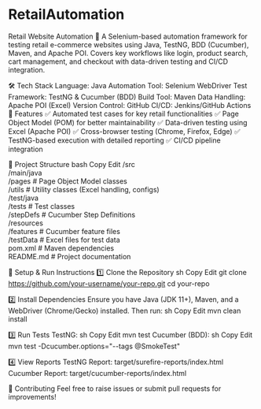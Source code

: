 # RetailAutomation
Retail Website Automation 🚀  A Selenium-based automation framework for testing retail e-commerce websites using Java, TestNG, BDD (Cucumber), Maven, and Apache POI. Covers key workflows like login, product search, cart management, and checkout with data-driven testing and CI/CD integration.

🛠 Tech Stack
Language: Java
Automation Tool: Selenium WebDriver
Test Framework: TestNG & Cucumber (BDD)
Build Tool: Maven
Data Handling: Apache POI (Excel)
Version Control: GitHub
CI/CD: Jenkins/GitHub Actions
📌 Features
✅ Automated test cases for key retail functionalities
✅ Page Object Model (POM) for better maintainability
✅ Data-driven testing using Excel (Apache POI)
✅ Cross-browser testing (Chrome, Firefox, Edge)
✅ TestNG-based execution with detailed reporting
✅ CI/CD pipeline integration

📂 Project Structure
bash
Copy
Edit
/src  
  /main/java  
    /pages       # Page Object Model classes  
    /utils       # Utility classes (Excel handling, configs)  
  /test/java  
    /tests       # Test classes  
    /stepDefs    # Cucumber Step Definitions  
  /resources  
    /features    # Cucumber feature files  
    /testData    # Excel files for test data  
pom.xml         # Maven dependencies  
README.md       # Project documentation  


🚀 Setup & Run Instructions
1️⃣ Clone the Repository
sh
Copy
Edit
git clone https://github.com/your-username/your-repo.git
cd your-repo

2️⃣ Install Dependencies
Ensure you have Java (JDK 11+), Maven, and a WebDriver (Chrome/Gecko) installed. Then run:
sh
Copy
Edit
mvn clean install

3️⃣ Run Tests
TestNG:
sh
Copy
Edit
mvn test
Cucumber (BDD):
sh
Copy
Edit
mvn test -Dcucumber.options="--tags @SmokeTest"

4️⃣ View Reports
TestNG Report: target/surefire-reports/index.html
Cucumber Report: target/cucumber-reports/index.html

🤝 Contributing
Feel free to raise issues or submit pull requests for improvements!


